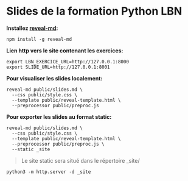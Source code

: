 # Slides de la formation Python LBN

**Installez [reveal-md](https://github.com/webpro/reveal-md):**

```shell
npm install -g reveal-md
```

**Lien http vers le site contenant les exercices:**

```shell
export LBN_EXERCICE_URL=http://127.0.0.1:8000
export SLIDE_URL=http://127.0.0.1:8001
```

**Pour visualiser les slides localement:**

```shell
reveal-md public/slides.md \
  --css public/style.css \
  --template public/reveal-template.html \
  --preprocessor public/preproc.js
```

**Pour exporter les slides au format static:**

```shell
reveal-md public/slides.md \
  --css public/style.css \
  --template public/reveal-template.html \
  --preprocessor public/preproc.js \
  --static _site
```

> Le site static sera situé dans le répertoire _site/

```shell
python3 -m http.server -d _site
```


